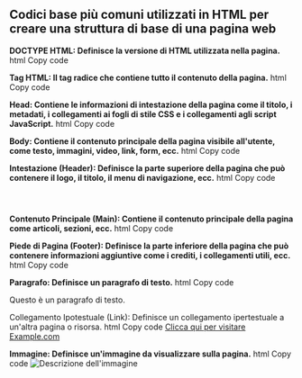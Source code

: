 <!-- @format -->

## Codici base più comuni utilizzati in HTML per creare una struttura di base di una pagina web

**DOCTYPE HTML: Definisce la versione di HTML utilizzata nella pagina.**
html
Copy code

<!DOCTYPE html>

**Tag HTML: Il tag radice che contiene tutto il contenuto della pagina.**
html
Copy code

<html>
  <!-- Contenuto della pagina -->
</html>

**Head: Contiene le informazioni di intestazione della pagina come il titolo, i metadati, i collegamenti ai fogli di stile CSS e i collegamenti agli script JavaScript.**
html
Copy code

<head>
  <title>Titolo della Pagina</title>
  <!-- Altre informazioni di intestazione come metatag, collegamenti CSS, ecc. -->
</head>

**Body: Contiene il contenuto principale della pagina visibile all'utente, come testo, immagini, video, link, form, ecc.**
html
Copy code

<body>
  <!-- Contenuto visibile all'utente -->
</body>

**Intestazione (Header): Definisce la parte superiore della pagina che può contenere il logo, il titolo, il menu di navigazione, ecc.**
html
Copy code

<header>
  <!-- Logo, titolo, menu di navigazione, ecc. -->
</header>

**Contenuto Principale (Main): Contiene il contenuto principale della pagina come articoli, sezioni, ecc.**
html
Copy code

<main>
  <!-- Contenuto principale come articoli, sezioni, ecc. -->
</main>

**Piede di Pagina (Footer): Definisce la parte inferiore della pagina che può contenere informazioni aggiuntive come i crediti, i collegamenti utili, ecc.**
html
Copy code

<footer>
  <!-- Informazioni aggiuntive come crediti, collegamenti, ecc. -->
</footer>

**Paragrafo: Definisce un paragrafo di testo.**
html
Copy code

<p>Questo è un paragrafo di testo.</p>
Collegamento Ipotestuale (Link): Definisce un collegamento ipertestuale a un'altra pagina o risorsa.
html
Copy code
<a href="https://www.example.com">Clicca qui per visitare Example.com</a>

**Immagine: Definisce un'immagine da visualizzare sulla pagina.**
html
Copy code
<img src="path/to/image.jpg" alt="Descrizione dell'immagine">
